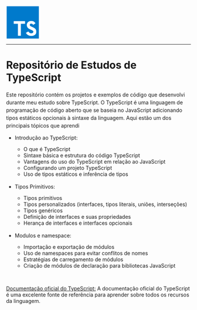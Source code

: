 
<div style="display: inline_block">
 
<img align="center" alt="Edu-Ts" height="90" width="90"  src="https://raw.githubusercontent.com/devicons/devicon/master/icons/typescript/typescript-plain.svg" /> <br>
 
 <hr>
 
 <h1>Repositório de Estudos de TypeScript</h1>
 
<p style="line-height: 1.5em";>Este repositório contém os projetos e exemplos de código que desenvolvi durante meu estudo sobre TypeScript. O TypeScript é uma linguagem de programação de código aberto que se baseia no JavaScript adicionando tipos estáticos opcionais à sintaxe da linguagem. Aqui estão um dos principais tópicos que aprendi</p>
 
 <ul >
  <li>Introdução ao TypeScript:</li>
   <ul>
    <li>O que é TypeScript</li>
    <li>Sintaxe básica e estrutura do código TypeScript</li>
    <li>Vantagens do uso do TypeScript em relação ao JavaScript</li>
    <li>Configurando um projeto TypeScript</li>
    <li>Uso de tipos estáticos e inferência de tipos</li>
   </ul>
  
  <br>
  
   <li>Tipos Primitivos:</li>
   <ul>
    <li>Tipos primitivos</li>
    <li>Tipos personalizados (interfaces, tipos literais, uniões, interseções)</li>
    <li>Tipos genéricos</li>
    <li>Definição de interfaces e suas propriedades</li>
    <li>Herança de interfaces e interfaces opcionais</li>
   </ul>
  
  <br>
  
   <li>Modulos e namespace:</li>
   <ul>
    <li>Importação e exportação de módulos</li>
    <li>Uso de namespaces para evitar conflitos de nomes</li>
    <li>Estratégias de carregamento de módulos</li>
    <li>Criação de módulos de declaração para bibliotecas JavaScript</li>
   </ul>
 </ul>
 
 <br>
 
<a href="https://www.typescriptlang.org/docs/" alt="Documentação TypeScript">Documentação oficial do TypeScript:</a> A documentação oficial do TypeScript é uma excelente fonte de referência para aprender sobre todos os recursos da linguagem.
 
</div>
